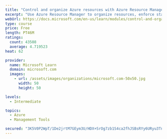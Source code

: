 ```yaml
---
title: "Control and organize Azure resources with Azure Resource Manager"
excerpt: "Use Azure Resource Manager to organize resources, enforce standards, and protect critical assets from deletion."
webUrl: https://docs.microsoft.com/en-us/learn/modules/control-and-organize-with-azure-resource-manager/
type: course
price: Free
length: PT46M
ratings:
  count: 43508
  average: 4.719523
heat: 62

provider:
  name: Microsoft Learn
  domain: microsoft.com
  images:
    - url: /assets/images/organizations/microsoft.com-50x50.jpg
      width: 50
      height: 50

levels:
  - Intermediate

topics:
  - Azure
  - Management Tools

secured: "3K5V0P2WpT/1De2jrtM7GEym3U/HDX+SrOg7zb1S4ca2fhJSBsRYy6URyu3TnTOj7dGQ00HIsadsmIdnDVxxwCGm8GxqrKL8iKHZe0s3RBY/Yfs8Np3lWAXpdTCBoSIlzNmfzk+uAX4vaPpyFs2LgQjejpF7vl7aCh8hVwrK5C0bCyarFv4blRQkyH402VNSpFstcczTEweH2vECMey4H5o0+uh5NCm0oELdggRxpfOirOV+r03l3imixaeMy6rcNKQJiJB3Wc6cloxf2koKSiKUv2e+Tt5bcdCnJ07uMitZpn8ZaZM+8ALM6l2MpqIZ0bvGpwmOOn87CXvrFW+8QBMjg+cr7eootd9Y/roSFnve8NZCShBbFa7jKkTNf5y+oq1yzLJpE8A73wkF7PCG5cXpHV6NLTf9s+qOLnRMNBb4P1ciVD3VlUM8LT873XGU;lxeppYdb1k2FWRpSBWMBJw=="
---
```


